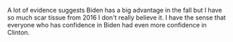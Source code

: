 A lot of evidence suggests Biden has a big advantage in the fall but I have so much scar tissue from 2016 I don't really believe it. I have the sense that everyone who has confidence in Biden had even more confidence in Clinton.

